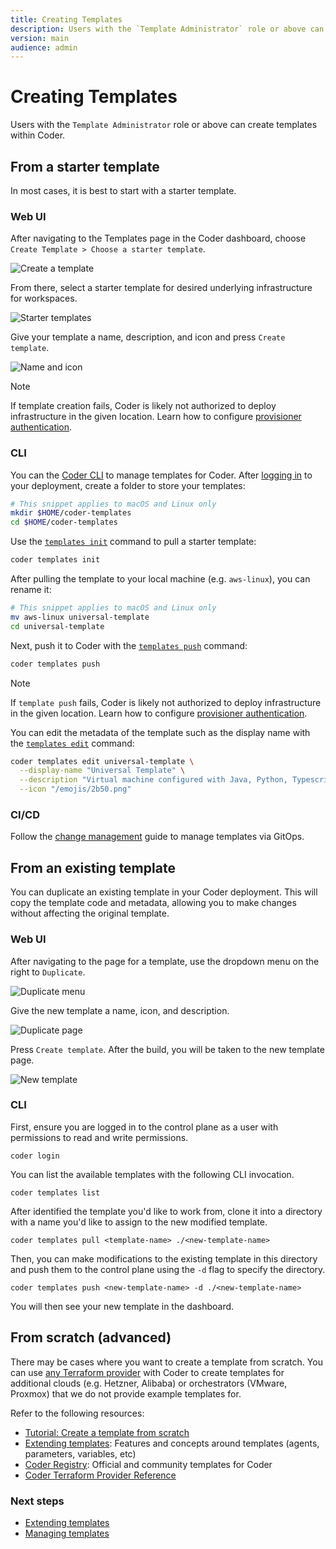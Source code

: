 ```yaml
---
title: Creating Templates
description: Users with the `Template Administrator` role or above can create templates
version: main
audience: admin
---
```

# Creating Templates

Users with the `Template Administrator` role or above can create templates
within Coder.

## From a starter template

In most cases, it is best to start with a starter template.

<div class="tabs">

### Web UI

After navigating to the Templates page in the Coder dashboard, choose
`Create Template > Choose a starter template`.

![Create a template](%images/%images/./../images/admin/templates/create-template.png)

From there, select a starter template for desired underlying infrastructure for
workspaces.

![Starter templates](%images/%images/./../images/admin/templates/starter-templates.png)

Give your template a name, description, and icon and press `Create template`.

![Name and icon](%images/%images/./../images/admin/templates/import-template.png)

> [!NOTE]
> If template creation fails, Coder is likely not authorized to
> deploy infrastructure in the given location. Learn how to configure
> [provisioner authentication](./extending-templates/provider-authentication).

### CLI

You can the [Coder CLI](../../install/cli) to manage templates for Coder.
After [logging in](../../reference/cli/login) to your deployment, create a
folder to store your templates:

```sh
# This snippet applies to macOS and Linux only
mkdir $HOME/coder-templates
cd $HOME/coder-templates
```

Use the [`templates init`](../../reference/cli/templates_init) command to
pull a starter template:

```sh
coder templates init
```

After pulling the template to your local machine (e.g. `aws-linux`), you can
rename it:

```sh
# This snippet applies to macOS and Linux only
mv aws-linux universal-template
cd universal-template
```

Next, push it to Coder with the
[`templates push`](../../reference/cli/templates_push) command:

```sh
coder templates push
```

> [!NOTE]
> If `template push` fails, Coder is likely not authorized to deploy
> infrastructure in the given location. Learn how to configure
> [provisioner authentication](../provisioners/index).

You can edit the metadata of the template such as the display name with the
[`templates edit`](../../reference/cli/templates_edit) command:

```sh
coder templates edit universal-template \
  --display-name "Universal Template" \
  --description "Virtual machine configured with Java, Python, Typescript, IntelliJ IDEA, and Ruby. Use this for starter projects. " \
  --icon "/emojis/2b50.png"
```

### CI/CD

Follow the [change management](./managing-templates/change-management) guide
to manage templates via GitOps.

</div>

## From an existing template

You can duplicate an existing template in your Coder deployment. This will copy
the template code and metadata, allowing you to make changes without affecting
the original template.

<div class="tabs">

### Web UI

After navigating to the page for a template, use the dropdown menu on the right
to `Duplicate`.

![Duplicate menu](%images/%images/./../images/admin/templates/duplicate-menu.png)

Give the new template a name, icon, and description.

![Duplicate page](%images/%images/./../images/admin/templates/duplicate-page.png)

Press `Create template`. After the build, you will be taken to the new template
page.

![New template](%images/%images/./../images/admin/templates/new-duplicate-template.png)

### CLI

First, ensure you are logged in to the control plane as a user with permissions
to read and write permissions.

```console
coder login
```

You can list the available templates with the following CLI invocation.

```console
coder templates list
```

After identified the template you'd like to work from, clone it into a directory
with a name you'd like to assign to the new modified template.

```console
coder templates pull <template-name> ./<new-template-name>
```

Then, you can make modifications to the existing template in this directory and
push them to the control plane using the `-d` flag to specify the directory.

```console
coder templates push <new-template-name> -d ./<new-template-name>
```

You will then see your new template in the dashboard.

</div>

## From scratch (advanced)

There may be cases where you want to create a template from scratch. You can use
[any Terraform provider](https://registry.terraform.io) with Coder to create
templates for additional clouds (e.g. Hetzner, Alibaba) or orchestrators
(VMware, Proxmox) that we do not provide example templates for.

Refer to the following resources:

- [Tutorial: Create a template from scratch](../../tutorials/template-from-scratch)
- [Extending templates](./extending-templates/index): Features and concepts
  around templates (agents, parameters, variables, etc)
- [Coder Registry](https://registry.coder.com/templates): Official and community
  templates for Coder
- [Coder Terraform Provider Reference](https://registry.terraform.io/providers/coder/coder)

### Next steps

- [Extending templates](./extending-templates/index)
- [Managing templates](./managing-templates/index)
